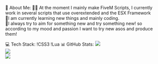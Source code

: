 💫 About Me:
🧑‍💻 At the moment I mainly make FiveM Scripts, I currently work in several scripts that use overextended and the ESX Framework<br>💫I am currently learning new things and mainly coding.<br>🚀I always try to aim for something new and try something new! so according to my mood and passion I want to try new asos and produce them!<br>



💻 Tech Stack:
!CSS3 !Lua
📊 GitHub Stats:
![](https://github-readme-stats.vercel.app/api?username=KabanosDevelopment&theme=dark&hide_border=false&include_all_commits=false&count_private=false)<br/>
![](https://github-readme-streak-stats.herokuapp.com/?user=KabanosDevelopment&theme=dark&hide_border=false)<br/>
![](https://github-readme-stats.vercel.app/api/top-langs/?username=KabanosDevelopment&theme=dark&hide_border=false&include_all_commits=false&count_private=false&layout=compact)
